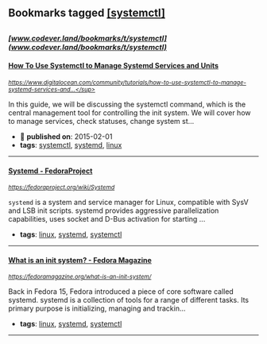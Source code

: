 ## Bookmarks tagged [[systemctl]](https://www.codever.land/search?q=[systemctl])

_<sup><sup>[www.codever.land/bookmarks/t/systemctl](www.codever.land/bookmarks/t/systemctl)</sup></sup>_
---
#### [How To Use Systemctl to Manage Systemd Services and Units](https://www.digitalocean.com/community/tutorials/how-to-use-systemctl-to-manage-systemd-services-and-units)
_<sup>https://www.digitalocean.com/community/tutorials/how-to-use-systemctl-to-manage-systemd-services-and...</sup>_

In this guide, we will be discussing the systemctl command, which is the central management tool for controlling the init system. We will cover how to manage services, check statuses, change system st...
* :calendar: **published on**: 2015-02-01
* **tags**: [systemctl](../tagged/systemctl.md), [systemd](../tagged/systemd.md), [linux](../tagged/linux.md)
---
#### [Systemd - FedoraProject](https://fedoraproject.org/wiki/Systemd)
_<sup>https://fedoraproject.org/wiki/Systemd</sup>_

`systemd` is a system and service manager for Linux, compatible with SysV and LSB init scripts. systemd provides aggressive parallelization capabilities, uses socket and D-Bus activation for starting ...
* **tags**: [linux](../tagged/linux.md), [systemd](../tagged/systemd.md), [systemctl](../tagged/systemctl.md)
---
#### [What is an init system? - Fedora Magazine](https://fedoramagazine.org/what-is-an-init-system/)
_<sup>https://fedoramagazine.org/what-is-an-init-system/</sup>_

Back in Fedora 15, Fedora introduced a piece of core software called systemd. systemd is a collection of tools for a range of different tasks. Its primary purpose is initializing, managing and trackin...
* **tags**: [linux](../tagged/linux.md), [systemd](../tagged/systemd.md), [systemctl](../tagged/systemctl.md)
---
